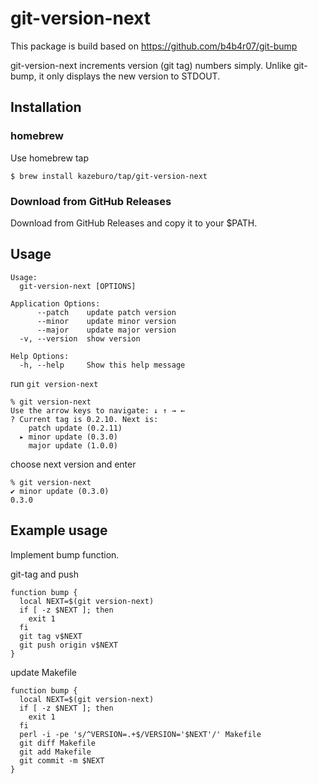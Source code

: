# git-version-next

This package is build based on https://github.com/b4b4r07/git-bump

git-version-next increments version (git tag) numbers simply. Unlike git-bump, it only displays the new version to STDOUT.

## Installation

### homebrew

Use homebrew tap

```
$ brew install kazeburo/tap/git-version-next
```

### Download from GitHub Releases

Download from GitHub Releases and copy it to your $PATH.

## Usage

```
Usage:
  git-version-next [OPTIONS]

Application Options:
      --patch    update patch version
      --minor    update minor version
      --major    update major version
  -v, --version  show version

Help Options:
  -h, --help     Show this help message
```

run `git version-next`

```
% git version-next
Use the arrow keys to navigate: ↓ ↑ → ← 
? Current tag is 0.2.10. Next is: 
    patch update (0.2.11)
  ▸ minor update (0.3.0)
    major update (1.0.0)
```

choose next version and enter

```
% git version-next
✔ minor update (0.3.0)
0.3.0

```

## Example usage

Implement bump function.

git-tag and push

```
function bump {
  local NEXT=$(git version-next)
  if [ -z $NEXT ]; then
    exit 1
  fi
  git tag v$NEXT
  git push origin v$NEXT
}
```

update Makefile

```
function bump {
  local NEXT=$(git version-next)
  if [ -z $NEXT ]; then
    exit 1
  fi
  perl -i -pe 's/^VERSION=.+$/VERSION='$NEXT'/' Makefile
  git diff Makefile
  git add Makefile
  git commit -m $NEXT
}
```

